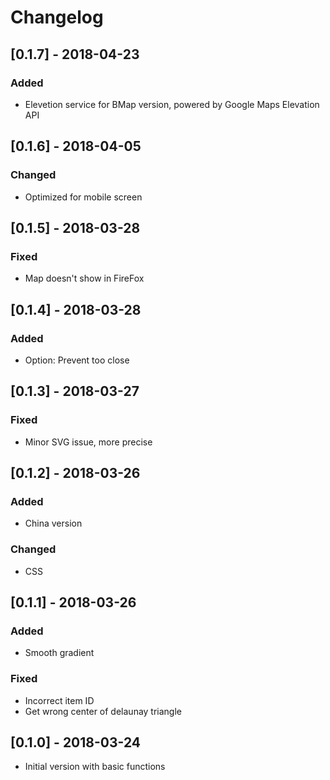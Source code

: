 # Changelog
## [0.1.7] - 2018-04-23
### Added
- Elevetion service for BMap version, powered by Google Maps Elevation API

## [0.1.6] - 2018-04-05
### Changed
- Optimized for mobile screen

## [0.1.5] - 2018-03-28
### Fixed
- Map doesn't show in FireFox

## [0.1.4] - 2018-03-28
### Added
- Option: Prevent too close

## [0.1.3] - 2018-03-27
### Fixed
- Minor SVG issue, more precise

## [0.1.2] - 2018-03-26
### Added
- China version

### Changed
- CSS

## [0.1.1] - 2018-03-26
### Added
- Smooth gradient

### Fixed
- Incorrect item ID
- Get wrong center of delaunay triangle

## [0.1.0] - 2018-03-24
- Initial version with basic functions
